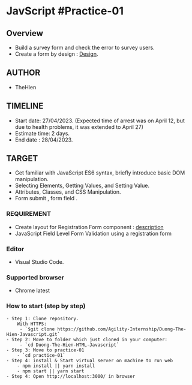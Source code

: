 # JavScript #Practice-01
## Overview
- Build a survey form and check the error to survey users.
- Create a form by design : [Design](https://files.slack.com/files-tmb/T1AT9FDEG-F0525VCDCEB-c52e3a089a/image_720.png).
## AUTHOR
- TheHien
## TIMELINE
- Start date: 27/04/2023. (Expected time of arrest was on April 12, but due to health problems, it was extended to April 27)
- Estimate time: 2 days.
- End date : 28/04/2023.
## TARGET
- Get familiar with JavaScript ES6 syntax, briefly introduce basic DOM manipulation.
- Selecting Elements, Getting Values, and Setting Value.
- Attributes, Classes, and CSS Manipulation.
- Form submit , form field .
### REQUIREMENT
- Create layout for Registration Form component : [description](https://docs.google.com/document/d/1M4gIVCWFtVG4E2HBrss5LCrFK97GEjGZGI-CumqvtuI/edit#)
- JavaScript Field Level Form Validation using a registration form
### Editor  
- Visual Studio Code.
### Supported browser 
- Chrome latest
### How to start (step by step)
    - Step 1: Clone repository.
        With HTTPS:
         - `$git clone https://github.com/Agility-Internship/Duong-The-Hien-Javascript.git`
    - Step 2: Move to folder which just cloned in your computer:
         - `cd Duong-The-Hien-HTML-Javascript`
    - Step 3: Move to practice-01
        - `cd practice-01`
    - Step 4: install & Start virtual server on machine to run web
        - npm install || yarn install
        - npm start || yarn start
    - Step 4: Open http://localhost:3000/ in browser

